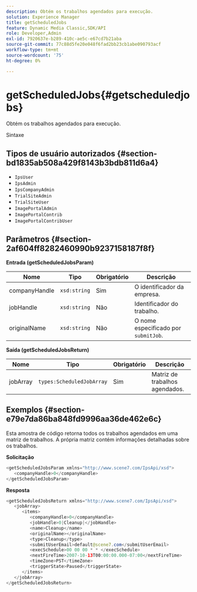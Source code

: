 ```yaml
---
description: Obtém os trabalhos agendados para execução.
solution: Experience Manager
title: getScheduledJobs
feature: Dynamic Media Classic,SDK/API
role: Developer,Admin
exl-id: 7920637e-b289-410c-ae5c-e67cd7b21aba
source-git-commit: 77c88d5fe20e048f6fad2bb23cb1abe090793acf
workflow-type: tm+mt
source-wordcount: '75'
ht-degree: 0%

---
```


# getScheduledJobs{#getscheduledjobs}

Obtém os trabalhos agendados para execução.

Sintaxe

## Tipos de usuário autorizados {#section-bd1835ab508a429f8143b3bdb811d6a4}

* `IpsUser`
* `IpsAdmin`
* `IpsCompanyAdmin`
* `TrialSiteAdmin`
* `TrialSiteUser`
* `ImagePortalAdmin`
* `ImagePortalContrib`
* `ImagePortalContribUser`

## Parâmetros {#section-2af604ff8282460990b9237158187f8f}

**Entrada (getScheduledJobsParam)**

| Nome | Tipo | Obrigatório | Descrição |
|---|---|---|---|
| companyHandle | `xsd:string` | Sim | O identificador da empresa. |
| jobHandle | `xsd:string` | Não | Identificador do trabalho. |
| originalName | `xsd:string` | Não | O nome especificado por `submitJob`. |

**Saída (getScheduledJobsReturn)**

| Nome | Tipo | Obrigatório | Descrição |
|---|---|---|---|
| jobArray | `types:ScheduledJobArray` | Sim | Matriz de trabalhos agendados. |

## Exemplos {#section-e79e7da86ba848fd9996aa36de462e6c}

Esta amostra de código retorna todos os trabalhos agendados em uma matriz de trabalhos. A própria matriz contém informações detalhadas sobre os trabalhos.

**Solicitação**

```java
<getScheduledJobsParam xmlns="http://www.scene7.com/IpsApi/xsd">
   <companyHandle>0</companyHandle>
</getScheduledJobsParam>
```

**Resposta**

```java
<getScheduledJobsReturn xmlns="http://www.scene7.com/IpsApi/xsd">
   <jobArray>
      <items>
         <companyHandle>0</companyHandle>
         <jobHandle>0|Cleanup|</jobHandle>
         <name>Cleanup</name>
         <originalName></originalName>
         <type>Cleanup</type>
         <submitUserEmail>default@scene7.com</submitUserEmail>
         <execSchedule>00 00 00 * * </execSchedule>
         <nextFireTime>2007-10-13T00:00:00.000-07:00</nextFireTime>
         <timeZone>PST</timeZone>
         <triggerState>Paused</triggerState>
      </items>
   </jobArray>
</getScheduledJobsReturn>
```

